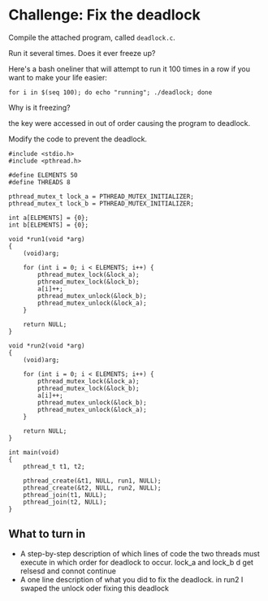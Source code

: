 # Challenge: Fix the deadlock

Compile the attached program, called `deadlock.c`.

Run it several times. Does it ever freeze up?

Here's a bash oneliner that will attempt to run it 100 times in a row if
you want to make your life easier:

```
for i in $(seq 100); do echo "running"; ./deadlock; done
```

Why is it freezing?

the key were accessed in out of order causing the program to deadlock.

Modify the code to prevent the deadlock.

```
#include <stdio.h>
#include <pthread.h>

#define ELEMENTS 50
#define THREADS 8

pthread_mutex_t lock_a = PTHREAD_MUTEX_INITIALIZER;
pthread_mutex_t lock_b = PTHREAD_MUTEX_INITIALIZER;

int a[ELEMENTS] = {0};
int b[ELEMENTS] = {0};

void *run1(void *arg)
{
    (void)arg;

    for (int i = 0; i < ELEMENTS; i++) {
        pthread_mutex_lock(&lock_a);
        pthread_mutex_lock(&lock_b);
        a[i]++;
        pthread_mutex_unlock(&lock_b);
        pthread_mutex_unlock(&lock_a);
    }

    return NULL;
}

void *run2(void *arg)
{
    (void)arg;

    for (int i = 0; i < ELEMENTS; i++) {
        pthread_mutex_lock(&lock_a);
        pthread_mutex_lock(&lock_b);
        a[i]++;
        pthread_mutex_unlock(&lock_b);
        pthread_mutex_unlock(&lock_a);
    }

    return NULL;
}

int main(void)
{
    pthread_t t1, t2;

    pthread_create(&t1, NULL, run1, NULL);
    pthread_create(&t2, NULL, run2, NULL);
    pthread_join(t1, NULL);
    pthread_join(t2, NULL);
}
```

## What to turn in

* A step-by-step description of which lines of code the two threads must
  execute in which order for deadlock to occur.
  lock_a and lock_b d get relsesd and connot continue
* A one line description of what you did to fix the deadlock.
in run2 I swaped the unlock oder fixing this deadlock
